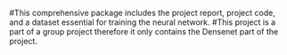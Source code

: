 #This comprehensive package includes the project report, project code, and a dataset essential for training the neural network.
#This project is a part of a group project therefore it only contains the Densenet part of the project.
